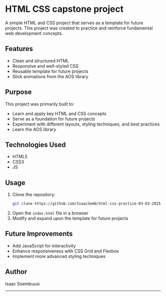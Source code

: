 # HTML CSS capstone project  

A simple HTML and CSS project that serves as a template for future projects.
This project was created to practice and reinforce fundamental web development concepts.  

## Features  
- Clean and structured HTML  
- Responsive and well-styled CSS  
- Reusable template for future projects  
- Slick animations from the AOS library

## Purpose  
This project was primarily built to:  
- Learn and apply key HTML and CSS concepts  
- Serve as a foundation for future projects  
- Experiment with different layouts, styling techniques, and best practices  
- Learn the AOS library

## Technologies Used  
- HTML5  
- CSS3  
- JS

## Usage  
1. Clone the repository:  
   ```bash  
   git clone https://github.com/IsaacSemb/html-css-practice-03-03-2025.git
   ```  
2. Open the `index.html` file in a browser  
3. Modify and expand upon the template for future projects  

## Future Improvements  
- Add JavaScript for interactivity  
- Enhance responsiveness with CSS Grid and Flexbox  
- Implement more advanced styling techniques  

## Author  
Isaac Ssembuusi  

---  
